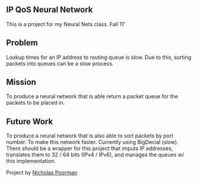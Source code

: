 IP QoS Neural Network
---------------------

This is a project for my Neural Nets class. Fall 11'


Problem
-------

Lookup times for an IP address to routing queue is slow. Due to this, sorting packets into queues can be a slow process.


Mission
-------

To produce a neural network that is able return a packet queue for the packets to be placed in.

Future Work
-----------

To produce a neural network that is also able to sort packets by port number.
To make this network faster. Currently using BigDecial (slow).
There should be a wrapper for this project that imputs IP addresses, translates them to 32 / 64 bits (IPv4 / IPv6), and manages the queues w/ this implementation.


Project by [Nicholas Poorman](http://poorman.me)
